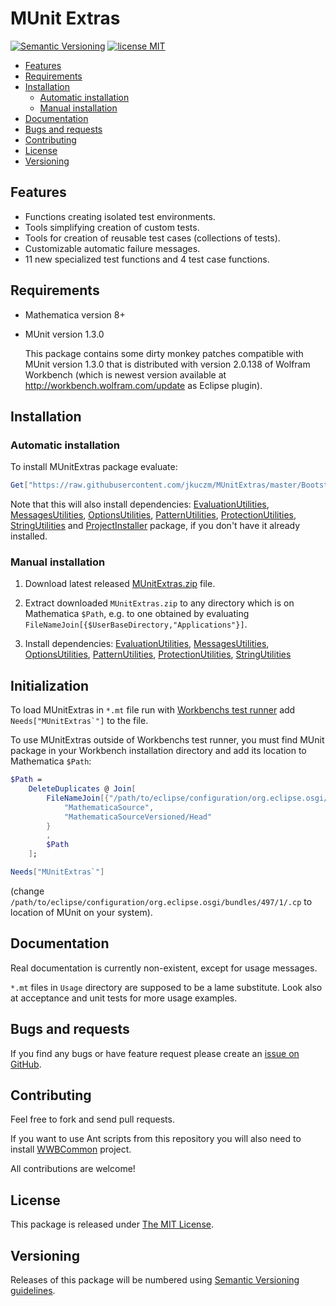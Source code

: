 # MUnit Extras
[![Semantic Versioning](http://img.shields.io/badge/SemVer-2.0.0-brightgreen.svg)](http://semver.org/spec/v2.0.0.html)
[![license MIT](http://img.shields.io/:license-MIT-blue.svg)](https://github.com/jkuczm/MUnitExtras/blob/master/LICENSE)

* [Features](#features)
* [Requirements](#requirements)
* [Installation](#installation)
    * [Automatic installation](#automatic-installation)
    * [Manual installation](#manual-installation)
* [Documentation](#documentation)
* [Bugs and requests](#bugs-and-requests)
* [Contributing](#contributing)
* [License](#license)
* [Versioning](#versioning)



## Features

* Functions creating isolated test environments.
* Tools simplifying creation of custom tests.
* Tools for creation of reusable test cases (collections of tests).
* Customizable automatic failure messages.
* 11 new specialized test functions and 4 test case functions.



## Requirements

* Mathematica version 8+

* MUnit version 1.3.0
  
  This package contains some dirty monkey patches compatible with MUnit
  version 1.3.0 that is distributed with version 2.0.138 of Wolfram Workbench
  (which is newest version available at
  http://workbench.wolfram.com/update as Eclipse plugin).



## Installation

### Automatic installation

To install MUnitExtras package evaluate:
```Mathematica
Get["https://raw.githubusercontent.com/jkuczm/MUnitExtras/master/BootstrapInstall.m"]
```

Note that this will also install dependencies:
[EvaluationUtilities](https://github.com/jkuczm/MathematicaEvaluationUtilities),
[MessagesUtilities](https://github.com/jkuczm/MathematicaMessagesUtilities),
[OptionsUtilities](https://github.com/jkuczm/MathematicaOptionsUtilities),
[PatternUtilities](https://github.com/jkuczm/MathematicaPatternUtilities),
[ProtectionUtilities](https://github.com/jkuczm/MathematicaProtectionUtilities),
[StringUtilities](https://github.com/jkuczm/MathematicaStringUtilities) and
[ProjectInstaller](https://github.com/lshifr/ProjectInstaller) package, if you
don't have it already installed.


### Manual installation

1. Download latest released
   [MUnitExtras.zip](https://github.com/jkuczm/MUnitExtras/releases/download/v0.1.0/MUnitExtras.zip)
   file.

2. Extract downloaded `MUnitExtras.zip` to any directory which is on
   Mathematica `$Path`, e.g. to one obtained by evaluating
   `FileNameJoin[{$UserBaseDirectory,"Applications"}]`.


3. Install dependencies:
[EvaluationUtilities](https://github.com/jkuczm/MathematicaEvaluationUtilities),
[MessagesUtilities](https://github.com/jkuczm/MathematicaMessagesUtilities),
[OptionsUtilities](https://github.com/jkuczm/MathematicaOptionsUtilities),
[PatternUtilities](https://github.com/jkuczm/MathematicaPatternUtilities),
[ProtectionUtilities](https://github.com/jkuczm/MathematicaProtectionUtilities),
[StringUtilities](https://github.com/jkuczm/MathematicaStringUtilities)



## Initialization

To load MUnitExtras in `*.mt` file run with
[Workbenchs test runner](http://reference.wolfram.com/workbench/index.jsp?topic=/com.wolfram.eclipse.help/html/tasks/documentationpaclets/index.html)
add ``Needs["MUnitExtras`"]`` to the file.

To use MUnitExtras outside of Workbenchs test runner, you must find MUnit
package in your Workbench installation directory and add its location to
Mathematica `$Path`:
```Mathematica
$Path =
    DeleteDuplicates @ Join[
        FileNameJoin[{"/path/to/eclipse/configuration/org.eclipse.osgi/bundles/497/1/.cp", #}]& /@ {
            "MathematicaSource", 
            "MathematicaSourceVersioned/Head"
        }
        ,
        $Path
    ];

Needs["MUnitExtras`"]
```
(change
`/path/to/eclipse/configuration/org.eclipse.osgi/bundles/497/1/.cp`
to location of MUnit on your system).


## Documentation

Real documentation is currently non-existent, except for usage messages.

`*.mt` files in `Usage` directory are supposed to be a lame substitute.
Look also at acceptance and unit tests for more usage examples.



## Bugs and requests

If you find any bugs or have feature request please create an
[issue on GitHub](https://github.com/jkuczm/MUnitExtras/issues).



## Contributing

Feel free to fork and send pull requests.

If you want to use Ant scripts from this repository you will also need to
install [WWBCommon](https://github.com/jkuczm/WWBCommon) project.

All contributions are welcome!



## License

This package is released under
[The MIT License](https://github.com/jkuczm/MUnitExtras/blob/master/LICENSE).



## Versioning

Releases of this package will be numbered using
[Semantic Versioning guidelines](http://semver.org/).
